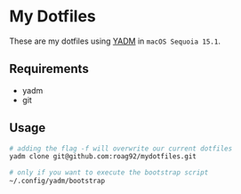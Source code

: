 # My Dotfiles

These are my dotfiles using [YADM](https://github.com/TheLocehiliosan/yadm) in `macOS Sequoia 15.1`.

## Requirements

 - yadm
 - git

## Usage

```bash
# adding the flag -f will overwrite our current dotfiles
yadm clone git@github.com:roag92/mydotfiles.git

# only if you want to execute the bootstrap script
~/.config/yadm/bootstrap
```
